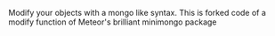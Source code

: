 Modify your objects with a mongo like syntax. This is forked code of a modify function of Meteor's brilliant minimongo package
